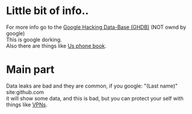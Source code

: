 # Little bit of info..
For more info go to the [Google Hacking Data-Base (GHDB)](https://www.exploit-db.com/google-hacking-database) (NOT ownd by google) <br />
This is google dorking. <br />
Also there are things like [Us phone book](https://usphonebook.com). <br />
# Main part
Data leaks are bad and they are common, if you google: "(Last name)" site:github.com <br />
it will show some data, and this is bad, but you can protect your self with <br />
things like [VPNs](https://www.google.com/search?client=firefox-b-1-d&q=VPNs).


